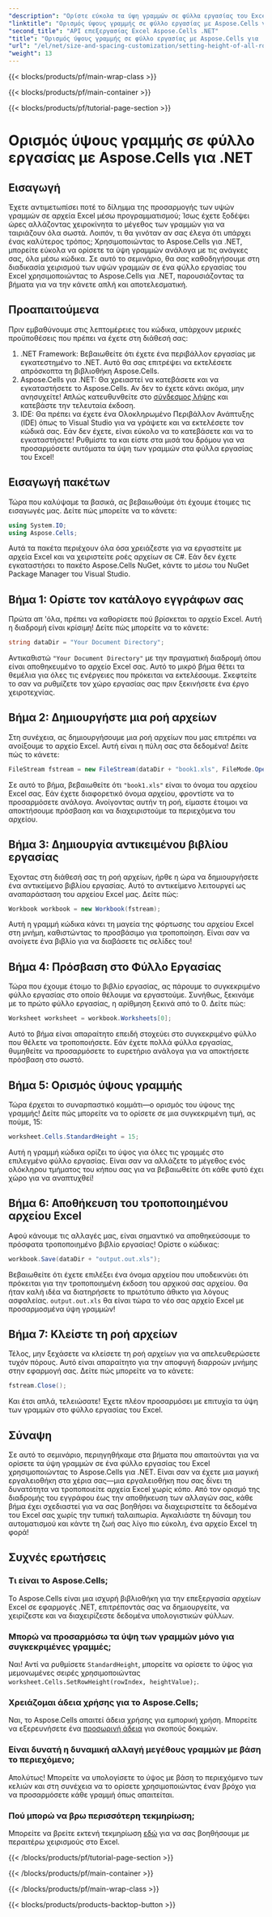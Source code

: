 ```yaml
---
"description": "Ορίστε εύκολα τα ύψη γραμμών σε φύλλα εργασίας του Excel χρησιμοποιώντας το Aspose.Cells για .NET. Ακολουθήστε τον ολοκληρωμένο οδηγό μας για οδηγίες βήμα προς βήμα."
"linktitle": "Ορισμός ύψους γραμμής σε φύλλο εργασίας με Aspose.Cells για .NET"
"second_title": "API επεξεργασίας Excel Aspose.Cells .NET"
"title": "Ορισμός ύψους γραμμής σε φύλλο εργασίας με Aspose.Cells για .NET"
"url": "/el/net/size-and-spacing-customization/setting-height-of-all-rows-in-worksheet/"
"weight": 13
---
```


{{< blocks/products/pf/main-wrap-class >}}

{{< blocks/products/pf/main-container >}}

{{< blocks/products/pf/tutorial-page-section >}}

# Ορισμός ύψους γραμμής σε φύλλο εργασίας με Aspose.Cells για .NET

## Εισαγωγή
Έχετε αντιμετωπίσει ποτέ το δίλημμα της προσαρμογής των υψών γραμμών σε αρχεία Excel μέσω προγραμματισμού; Ίσως έχετε ξοδέψει ώρες αλλάζοντας χειροκίνητα το μέγεθος των γραμμών για να ταιριάζουν όλα σωστά. Λοιπόν, τι θα γινόταν αν σας έλεγα ότι υπάρχει ένας καλύτερος τρόπος; Χρησιμοποιώντας το Aspose.Cells για .NET, μπορείτε εύκολα να ορίσετε τα ύψη γραμμών ανάλογα με τις ανάγκες σας, όλα μέσω κώδικα. Σε αυτό το σεμινάριο, θα σας καθοδηγήσουμε στη διαδικασία χειρισμού των υψών γραμμών σε ένα φύλλο εργασίας του Excel χρησιμοποιώντας το Aspose.Cells για .NET, παρουσιάζοντας τα βήματα για να την κάνετε απλή και αποτελεσματική.
## Προαπαιτούμενα
Πριν εμβαθύνουμε στις λεπτομέρειες του κώδικα, υπάρχουν μερικές προϋποθέσεις που πρέπει να έχετε στη διάθεσή σας:
1. .NET Framework: Βεβαιωθείτε ότι έχετε ένα περιβάλλον εργασίας με εγκατεστημένο το .NET. Αυτό θα σας επιτρέψει να εκτελέσετε απρόσκοπτα τη βιβλιοθήκη Aspose.Cells.
2. Aspose.Cells για .NET: Θα χρειαστεί να κατεβάσετε και να εγκαταστήσετε το Aspose.Cells. Αν δεν το έχετε κάνει ακόμα, μην ανησυχείτε! Απλώς κατευθυνθείτε στο [σύνδεσμος λήψης](https://releases.aspose.com/cells/net/) και κατεβάστε την τελευταία έκδοση.
3. IDE: Θα πρέπει να έχετε ένα Ολοκληρωμένο Περιβάλλον Ανάπτυξης (IDE) όπως το Visual Studio για να γράψετε και να εκτελέσετε τον κώδικά σας. Εάν δεν έχετε, είναι εύκολο να το κατεβάσετε και να το εγκαταστήσετε!
Ρυθμίστε τα και είστε στα μισά του δρόμου για να προσαρμόσετε αυτόματα τα ύψη των γραμμών στα φύλλα εργασίας του Excel!
## Εισαγωγή πακέτων
Τώρα που καλύψαμε τα βασικά, ας βεβαιωθούμε ότι έχουμε έτοιμες τις εισαγωγές μας. Δείτε πώς μπορείτε να το κάνετε:
```csharp
using System.IO;
using Aspose.Cells;
```
Αυτά τα πακέτα περιέχουν όλα όσα χρειάζεστε για να εργαστείτε με αρχεία Excel και να χειριστείτε ροές αρχείων σε C#. Εάν δεν έχετε εγκαταστήσει το πακέτο Aspose.Cells NuGet, κάντε το μέσω του NuGet Package Manager του Visual Studio.
## Βήμα 1: Ορίστε τον κατάλογο εγγράφων σας
Πρώτα απ 'όλα, πρέπει να καθορίσετε πού βρίσκεται το αρχείο Excel. Αυτή η διαδρομή είναι κρίσιμη! Δείτε πώς μπορείτε να το κάνετε:
```csharp
string dataDir = "Your Document Directory";
```
Αντικαθιστώ `"Your Document Directory"` με την πραγματική διαδρομή όπου είναι αποθηκευμένο το αρχείο Excel σας. Αυτό το μικρό βήμα θέτει τα θεμέλια για όλες τις ενέργειες που πρόκειται να εκτελέσουμε. Σκεφτείτε το σαν να ρυθμίζετε τον χώρο εργασίας σας πριν ξεκινήσετε ένα έργο χειροτεχνίας.
## Βήμα 2: Δημιουργήστε μια ροή αρχείων
Στη συνέχεια, ας δημιουργήσουμε μια ροή αρχείων που μας επιτρέπει να ανοίξουμε το αρχείο Excel. Αυτή είναι η πύλη σας στα δεδομένα! Δείτε πώς το κάνετε:
```csharp
FileStream fstream = new FileStream(dataDir + "book1.xls", FileMode.Open);
```
Σε αυτό το βήμα, βεβαιωθείτε ότι `"book1.xls"` είναι το όνομα του αρχείου Excel σας. Εάν έχετε διαφορετικό όνομα αρχείου, φροντίστε να το προσαρμόσετε ανάλογα. Ανοίγοντας αυτήν τη ροή, είμαστε έτοιμοι να αποκτήσουμε πρόσβαση και να διαχειριστούμε τα περιεχόμενα του αρχείου.
## Βήμα 3: Δημιουργία αντικειμένου βιβλίου εργασίας
Έχοντας στη διάθεσή σας τη ροή αρχείων, ήρθε η ώρα να δημιουργήσετε ένα αντικείμενο βιβλίου εργασίας. Αυτό το αντικείμενο λειτουργεί ως αναπαράσταση του αρχείου Excel μας. Δείτε πώς:
```csharp
Workbook workbook = new Workbook(fstream);
```
Αυτή η γραμμή κώδικα κάνει τη μαγεία της φόρτωσης του αρχείου Excel στη μνήμη, καθιστώντας το προσβάσιμο για τροποποίηση. Είναι σαν να ανοίγετε ένα βιβλίο για να διαβάσετε τις σελίδες του!
## Βήμα 4: Πρόσβαση στο Φύλλο Εργασίας
Τώρα που έχουμε έτοιμο το βιβλίο εργασίας, ας πάρουμε το συγκεκριμένο φύλλο εργασίας στο οποίο θέλουμε να εργαστούμε. Συνήθως, ξεκινάμε με το πρώτο φύλλο εργασίας, η αρίθμηση ξεκινά από το 0. Δείτε πώς:
```csharp
Worksheet worksheet = workbook.Worksheets[0];
```
Αυτό το βήμα είναι απαραίτητο επειδή στοχεύει στο συγκεκριμένο φύλλο που θέλετε να τροποποιήσετε. Εάν έχετε πολλά φύλλα εργασίας, θυμηθείτε να προσαρμόσετε το ευρετήριο ανάλογα για να αποκτήσετε πρόσβαση στο σωστό.
## Βήμα 5: Ορισμός ύψους γραμμής
Τώρα έρχεται το συναρπαστικό κομμάτι—ο ορισμός του ύψους της γραμμής! Δείτε πώς μπορείτε να το ορίσετε σε μια συγκεκριμένη τιμή, ας πούμε, 15:
```csharp
worksheet.Cells.StandardHeight = 15;
```
Αυτή η γραμμή κώδικα ορίζει το ύψος για όλες τις γραμμές στο επιλεγμένο φύλλο εργασίας. Είναι σαν να αλλάζετε το μέγεθος ενός ολόκληρου τμήματος του κήπου σας για να βεβαιωθείτε ότι κάθε φυτό έχει χώρο για να αναπτυχθεί!
## Βήμα 6: Αποθήκευση του τροποποιημένου αρχείου Excel
Αφού κάνουμε τις αλλαγές μας, είναι σημαντικό να αποθηκεύσουμε το πρόσφατα τροποποιημένο βιβλίο εργασίας! Ορίστε ο κώδικας:
```csharp
workbook.Save(dataDir + "output.out.xls");
```
Βεβαιωθείτε ότι έχετε επιλέξει ένα όνομα αρχείου που υποδεικνύει ότι πρόκειται για την τροποποιημένη έκδοση του αρχικού σας αρχείου. Θα ήταν καλή ιδέα να διατηρήσετε το πρωτότυπο άθικτο για λόγους ασφαλείας. `output.out.xls` θα είναι τώρα το νέο σας αρχείο Excel με προσαρμοσμένα ύψη γραμμών!
## Βήμα 7: Κλείστε τη ροή αρχείων
Τέλος, μην ξεχάσετε να κλείσετε τη ροή αρχείων για να απελευθερώσετε τυχόν πόρους. Αυτό είναι απαραίτητο για την αποφυγή διαρροών μνήμης στην εφαρμογή σας. Δείτε πώς μπορείτε να το κάνετε:
```csharp
fstream.Close();
```
Και έτσι απλά, τελειώσατε! Έχετε πλέον προσαρμόσει με επιτυχία τα ύψη των γραμμών στο φύλλο εργασίας του Excel.
## Σύναψη
Σε αυτό το σεμινάριο, περιηγηθήκαμε στα βήματα που απαιτούνται για να ορίσετε τα ύψη γραμμών σε ένα φύλλο εργασίας του Excel χρησιμοποιώντας το Aspose.Cells για .NET. Είναι σαν να έχετε μια μαγική εργαλειοθήκη στα χέρια σας—μια εργαλειοθήκη που σας δίνει τη δυνατότητα να τροποποιείτε αρχεία Excel χωρίς κόπο. Από τον ορισμό της διαδρομής του εγγράφου έως την αποθήκευση των αλλαγών σας, κάθε βήμα έχει σχεδιαστεί για να σας βοηθήσει να διαχειριστείτε τα δεδομένα του Excel σας χωρίς την τυπική ταλαιπωρία. Αγκαλιάστε τη δύναμη του αυτοματισμού και κάντε τη ζωή σας λίγο πιο εύκολη, ένα αρχείο Excel τη φορά!
## Συχνές ερωτήσεις
### Τι είναι το Aspose.Cells;
Το Aspose.Cells είναι μια ισχυρή βιβλιοθήκη για την επεξεργασία αρχείων Excel σε εφαρμογές .NET, επιτρέποντάς σας να δημιουργείτε, να χειρίζεστε και να διαχειρίζεστε δεδομένα υπολογιστικών φύλλων.
### Μπορώ να προσαρμόσω τα ύψη των γραμμών μόνο για συγκεκριμένες γραμμές;
Ναι! Αντί να ρυθμίσετε `StandardHeight`, μπορείτε να ορίσετε το ύψος για μεμονωμένες σειρές χρησιμοποιώντας `worksheet.Cells.SetRowHeight(rowIndex, heightValue);`.
### Χρειάζομαι άδεια χρήσης για το Aspose.Cells;
Ναι, το Aspose.Cells απαιτεί άδεια χρήσης για εμπορική χρήση. Μπορείτε να εξερευνήσετε ένα [προσωρινή άδεια](https://purchase.aspose.com/temporary-license/) για σκοπούς δοκιμών.
### Είναι δυνατή η δυναμική αλλαγή μεγέθους γραμμών με βάση το περιεχόμενο;
Απολύτως! Μπορείτε να υπολογίσετε το ύψος με βάση το περιεχόμενο των κελιών και στη συνέχεια να το ορίσετε χρησιμοποιώντας έναν βρόχο για να προσαρμόσετε κάθε γραμμή όπως απαιτείται.
### Πού μπορώ να βρω περισσότερη τεκμηρίωση;
Μπορείτε να βρείτε εκτενή τεκμηρίωση [εδώ](https://reference.aspose.com/cells/net/) για να σας βοηθήσουμε με περαιτέρω χειρισμούς στο Excel.

{{< /blocks/products/pf/tutorial-page-section >}}

{{< /blocks/products/pf/main-container >}}

{{< /blocks/products/pf/main-wrap-class >}}

{{< blocks/products/products-backtop-button >}}